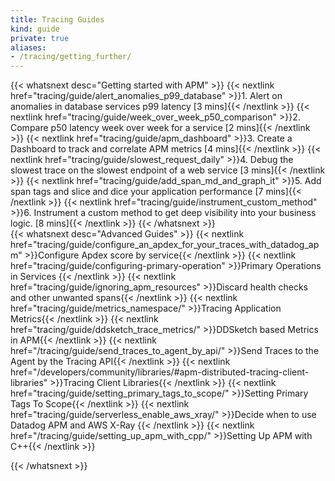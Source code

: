 ```yaml
---
title: Tracing Guides
kind: guide
private: true
aliases:
- /tracing/getting_further/
---
```



{{< whatsnext desc="Getting started with APM" >}}
    {{< nextlink href="tracing/guide/alert_anomalies_p99_database" >}}1. Alert on anomalies in database services p99 latency [3 mins]{{< /nextlink >}}
    {{< nextlink href="tracing/guide/week_over_week_p50_comparison" >}}2. Compare p50 latency week over week for a service [2 mins]{{< /nextlink >}}
    {{< nextlink href="tracing/guide/apm_dashboard" >}}3. Create a Dashboard to track and correlate APM metrics [4 mins]{{< /nextlink >}}
    {{< nextlink href="tracing/guide/slowest_request_daily" >}}4. Debug the slowest trace on the slowest endpoint of a web service [3 mins]{{< /nextlink >}}
    {{< nextlink href="tracing/guide/add_span_md_and_graph_it" >}}5. Add span tags and slice and dice your application performance [7 mins]{{< /nextlink >}}
    {{< nextlink href="tracing/guide/instrument_custom_method" >}}6. Instrument a custom method to get deep visibility into your business logic. [8 mins]{{< /nextlink >}}
{{< /whatsnext >}}
<br>
{{< whatsnext desc="Advanced Guides" >}}
    {{< nextlink href="tracing/guide/configure_an_apdex_for_your_traces_with_datadog_apm" >}}Configure Apdex score by service{{< /nextlink >}}
    {{< nextlink href="tracing/guide/configuring-primary-operation" >}}Primary Operations in Services {{< /nextlink >}}
    {{< nextlink href="tracing/guide/ignoring_apm_resources" >}}Discard health checks and other unwanted spans{{< /nextlink >}}
    {{< nextlink href="tracing/guide/metrics_namespace/" >}}Tracing Application Metrics{{< /nextlink >}}
    {{< nextlink href="tracing/guide/ddsketch_trace_metrics/" >}}DDSketch based Metrics in APM{{< /nextlink >}}
    {{< nextlink href="/tracing/guide/send_traces_to_agent_by_api/" >}}Send Traces to the Agent by the Tracing API{{< /nextlink >}}
    {{< nextlink href="/developers/community/libraries/#apm-distributed-tracing-client-libraries" >}}Tracing Client Libraries{{< /nextlink >}}
    {{< nextlink href="tracing/guide/setting_primary_tags_to_scope/" >}}Setting Primary Tags To Scope{{< /nextlink >}}
    {{< nextlink href="tracing/guide/serverless_enable_aws_xray/" >}}Decide when to use Datadog APM and AWS X-Ray {{< /nextlink >}}
    {{< nextlink href="/tracing/guide/setting_up_apm_with_cpp/" >}}Setting Up APM with C++{{< /nextlink >}}

{{< /whatsnext >}}
